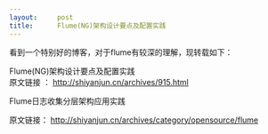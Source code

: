 ```yaml
---
layout:     post
title:      Flume(NG)架构设计要点及配置实践
---
```

<div id="article_content" class="article_content clearfix csdn-tracking-statistics" data-pid="blog" data-mod="popu_307" data-dsm="post">
								            <div id="content_views" class="markdown_views prism-atom-one-dark">
							<!-- flowchart 箭头图标 勿删 -->
							<svg xmlns="http://www.w3.org/2000/svg" style="display: none;"><path stroke-linecap="round" d="M5,0 0,2.5 5,5z" id="raphael-marker-block" style="-webkit-tap-highlight-color: rgba(0, 0, 0, 0);"></path></svg>
							<p>看到一个特别好的博客，对于flume有较深的理解，现转载如下：</p>

<p>Flume(NG)架构设计要点及配置实践 <br>
原文链接 ： <a href="http://shiyanjun.cn/archives/915.html" rel="nofollow">http://shiyanjun.cn/archives/915.html</a></p>

<p>Flume日志收集分层架构应用实践</p>

<p>原文链接： <a href="http://shiyanjun.cn/archives/category/opensource/flume" rel="nofollow">http://shiyanjun.cn/archives/category/opensource/flume</a></p>            </div>
						<link href="https://csdnimg.cn/release/phoenix/mdeditor/markdown_views-9e5741c4b9.css" rel="stylesheet">
                </div>
